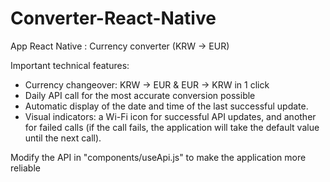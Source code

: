 # Converter-React-Native
 App React Native : Currency converter (KRW -> EUR)

Important technical features:

* Currency changeover: KRW -> EUR & EUR -> KRW in 1 click
* Daily API call for the most accurate conversion possible
* Automatic display of the date and time of the last successful update.
* Visual indicators: a Wi-Fi icon for successful API updates, and another for failed calls (if the call fails, the application will take the default value until the next call).

Modify the API in "components/useApi.js" to make the application more reliable